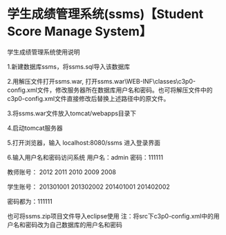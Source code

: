 # 学生成绩管理系统(ssms)【Student Score Manage System】
> 


学生成绩管理系统使用说明


1.新建数据库ssms，将ssms.sql导入该数据库

2.用解压文件打开ssms.war, 打开ssms.war\WEB-INF\classes\c3p0-config.xml文件，修改服务器所在数据库用户名和密码。也可将解压文件中的c3p0-config.xml文件直接修改后替换上述路径中的原文件。

3.将ssms.war文件放入tomcat/webapps目录下

4.启动tomcat服务器

5.打开浏览器，输入 localhost:8080/ssms 进入登录界面

6.输入用户名和密码访问系统
 用户名：admin
 密码：111111
 
 教师账号：
	2012 
	2011
	2010
	2009
	2008
	
	
 学生账号：
	201301001
	201302002
	201401001
	201402002
	
 密码都为：111111

也可将ssms.zip项目文件导入eclipse使用
注：将src下c3p0-config.xml中的用户名和密码改为自己数据库的用户名和密码












